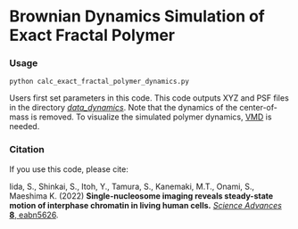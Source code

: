 # Brownian Dynamics Simulation of Exact Fractal Polymer

### Usage

    python calc_exact_fractal_polymer_dynamics.py

Users first set parameters in this code.
This code outputs XYZ and PSF files in the directory [_data_dynamics_](/data_dynamics).
Note that the dynamics of the center-of-mass is removed.
To visualize the simulated polymer dynamics, [VMD](https://www.ks.uiuc.edu/Research/vmd/) is needed.

### Citation

If you use this code, please cite:

Iida, S., Shinkai, S., Itoh, Y., Tamura, S., Kanemaki, M.T., Onami, S., Maeshima K. (2022)
**Single-nucleosome imaging reveals steady-state motion of interphase chromatin in living human cells.** [_Science Advances_ **8**, eabn5626](https://www.science.org/doi/10.1126/sciadv.abn5626).
